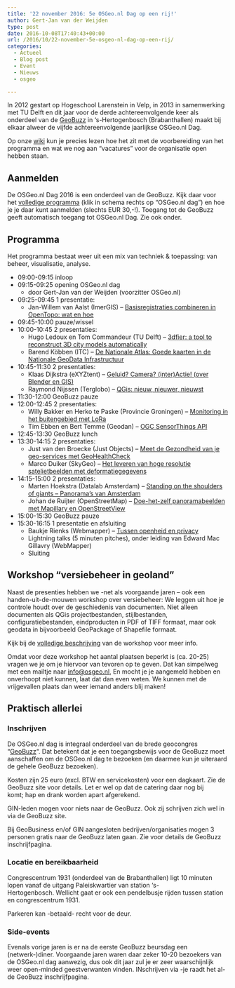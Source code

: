 ```yaml
---
title: '22 november 2016: 5e OSGeo.nl Dag op een rij!'
author: Gert-Jan van der Weijden
type: post
date: 2016-10-08T17:40:43+00:00
url: /2016/10/22-november-5e-osgeo-nl-dag-op-een-rij/
categories:
  - Actueel
  - Blog post
  - Event
  - Nieuws
  - osgeo

---
```

In 2012 gestart op Hogeschool Larenstein in Velp, in 2013 in samenwerking met TU Delft en dit jaar voor de derde achtereenvolgende keer als onderdeel van de [GeoBuzz][1] in &#8216;s-Hertogenbosch (Brabanthallen) maakt bij elkaar alweer de vijfde achtereenvolgende jaarlijkse OSGeo.nl Dag.

Op onze <a href="https://wiki.osgeo.org/wiki/OSGeo.nl_dag_2016" target="_blank">wiki</a> kun je precies lezen hoe het zit met de voorbereiding van het programma en wat we nog aan &#8220;vacatures&#8221; voor de organisatie open hebben staan.

## Aanmelden

De OSGeo.nl Dag 2016 is een onderdeel van de GeoBuzz. Kijk daar voor het [volledige programma][2] (klik in schema rechts op &#8220;OSGeo.nl dag&#8221;) en hoe je je daar kunt aanmelden (slechts EUR 30,-!). Toegang tot de GeoBuzz geeft automatisch toegang tot OSGeo.nl Dag. Zie ook onder.

## Programma

Het programma bestaat weer uit een mix van techniek & toepassing: van beheer, visualisatie, analyse.

  * 09:00-09:15 inloop
  * 09:15-09:25 opening OSGeo.nl dag 
      * door Gert-Jan van der Weijden (voorzitter OSGeo.nl)
  * 09:25-09:45 1 presentatie: 
      * Jan-Willem van Aalst (ImerGIS) &#8211; [Basisregistraties combineren in OpenTopo: wat en hoe][3]
  * 09:45-10:00 pauze/wissel
  * 10:00-10:45 2 presentaties: 
      * Hugo Ledoux en Tom Commandeur (TU Delft) &#8211; [3dfier: a tool to reconstruct 3D city models automatically][4]
      * Barend Köbben (ITC) &#8211; [De Nationale Atlas: Goede kaarten in de Nationale GeoData Infrastructuur][5]
  * 10:45-11:30 2 presentaties: 
      * Klaas Dijkstra (eXYZtent) &#8211; [Geluid? Camera? (inter)Actie! (over Blender en GIS)][6]
      * Raymond Nijssen (Terglobo) &#8211; [QGis: nieuw, nieuwer, nieuwst][7]
  * 11:30-12:00 GeoBuzz pauze
  * 12:00-12:45 2 presentaties: 
      * Willy Bakker en Herko te Paske (Provincie Groningen) &#8211; [Monitoring in het buitengebied met LoRa][8]
      * Tim Ebben en Bert Temme (Geodan) &#8211; [OGC SensorThings API][9]
  * 12:45-13:30 GeoBuzz lunch
  * 13:30-14:15 2 presentaties: 
      * Just van den Broecke (Just Objects) &#8211; [Meet de Gezondheid van je geo-services met GeoHealthCheck][10]
      * Marco Duiker (SkyGeo) &#8211; [Het leveren van hoge resolutie satelietbeelden met deformatiegegevens][11]
  * 14:15-15:00 2 presentaties: 
      * Marten Hoekstra (Datalab Amsterdam) &#8211; [Standing on the shoulders of giants &#8211; Panorama&#8217;s van Amsterdam][12]
      * Johan de Ruijter (OpenStreetMap) &#8211; [Doe-het-zelf panoramabeelden met Mapillary en OpenStreetView][13]
  * 15:00-15:30 GeoBuzz pauze
  * 15:30-16:15 1 presentatie en afsluiting 
      * Baukje Rienks (Webmapper) &#8211; [Tussen openheid en privacy][14]
      * Lightning talks (5 minuten pitches), onder leiding van Edward Mac Gillavry (WebMapper)
      * Sluiting

## Workshop &#8220;versiebeheer in geoland&#8221;

Naast de presenties hebben we -net als voorgaande jaren &#8211; ook een handen-uit-de-mouwen workshop over versiebeheer: We leggen uit hoe je controle houdt over de geschiedenis van documenten. Niet alleen documenten als QGis projectbestanden, stijlbestanden, configuratiebestanden, eindproducten in PDF of TIFF formaat, maar ook geodata in bijvoorbeeld GeoPackage of Shapefile formaat.

Kijk bij de [volledige beschrijving][15] van de workshop voor meer info.

Omdat voor deze workshop het aantal plaatsen beperkt is (ca. 20-25) vragen we je om je hiervoor van tevoren op te geven. Dat kan simpelweg met een mailtje naar info@osgeo.nl, En mocht je je aangemeld hebben en onverhoopt niet kunnen, laat dat dan even weten. We kunnen met de vrijgevallen plaats dan weer iemand anders blij maken!

## Praktisch allerlei

### Inschrijven

De OSGeo.nl dag is integraal onderdeel van de brede geocongres &#8220;<a href="http://www.geobuzz.nl" target="_blank">GeoBuzz</a>&#8220;. Dat betekent dat je een toegangsbewijs voor de GeoBuzz moet aanschaffen om de OSGeo.nl dag te bezoeken (en daarmee kun je uiteraard de gehele GeoBuzz bezoeken).

Kosten zijn 25 euro (excl. BTW en servicekosten) voor een dagkaart. Zie de GeoBuzz site voor details. Let er wel op dat de catering daar nog bij komt; hap en drank worden apart afgerekend.

GIN-leden mogen voor niets naar de GeoBuzz. Ook zij schrijven zich wel in via de GeoBuzz site.

Bij GeoBusiness en/of GIN aangesloten bedrijven/organisaties mogen 3 personen gratis naar de GeoBuzz laten gaan. Zie voor details de GeoBuzz inschrijfpagina.

### Locatie en bereikbaarheid

Congrescentrum 1931 (onderdeel van de Brabanthallen) ligt 10 minuten lopen vanaf de uitgang Paleiskwartier van station &#8216;s-Hertogenbosch. Wellicht gaat er ook een pendelbusje rijden tussen station en congrescentrum 1931.

Parkeren kan -betaald- recht voor de deur.

### Side-events

Evenals vorige jaren is er na de eerste GeoBuzz beursdag een (netwerk-)diner. Voorgaande jaren waren daar zeker 10-20 bezoekers van de OSGeo.nl dag aanwezig, dus ook dit jaar zul je er zeer waarschijnlijk weer open-minded geestverwanten vinden. INschrijven via -je raadt het al- de GeoBuzz inschrijfpagina.

 [1]: http://geobuzz.nl
 [2]: http://geobuzz.nl/programma/
 [3]: https://osgeo.nl/sprekers-en-samenvattingen-osgeo-nl-dag-2016/#jan-willem
 [4]: https://osgeo.nl/sprekers-en-samenvattingen-osgeo-nl-dag-2016
 [5]: https://osgeo.nl/sprekers-en-samenvattingen-osgeo-nl-dag-2016/#barend
 [6]: https://osgeo.nl/sprekers-en-samenvattingen-osgeo-nl-dag-2016/#klaas
 [7]: https://osgeo.nl/sprekers-en-samenvattingen-osgeo-nl-dag-2016/#raymond
 [8]: https://osgeo.nl/sprekers-en-samenvattingen-osgeo-nl-dag-2016/#lora
 [9]: https://osgeo.nl/sprekers-en-samenvattingen-osgeo-nl-dag-2016/#gost
 [10]: https://osgeo.nl/sprekers-en-samenvattingen-osgeo-nl-dag-2016#just
 [11]: /sprekers-en-samenvattingen-osgeo-nl-dag-2016/#marco
 [12]: https://osgeo.nl/sprekers-en-samenvattingen-osgeo-nl-dag-2016/#marten
 [13]: https://osgeo.nl/sprekers-en-samenvattingen-osgeo-nl-dag-2016/#johan
 [14]: https://osgeo.nl/sprekers-en-samenvattingen-osgeo-nl-dag-2016/#baukje
 [15]: https://osgeo.nl/sprekers-en-samenvattingen-osgeo-nl-dag-2016/#workshop
